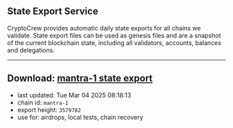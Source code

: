 ## State Export Service
CryptoCrew provides automatic daily state exports for all chains we validate. State export files can be used as genesis files and are a snapshot of the current blockchain state, including all validators, accounts, balances and delegations.

---
**Download: [mantra-1 state export](https://dl-eu2.ccvalidators.com/SERVICE/mantrachain/mantra-1_export_3579782.json)**
---

- last updated: Tue Mar 04 2025 08:18:13
- chain id: `mantra-1`
- export height: `3579782`
- use for: airdrops, local tests, chain recovery
